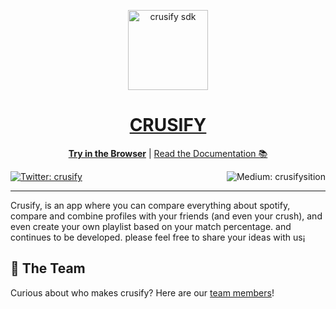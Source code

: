 <!-- Banner Image -->

<p align="center">
  <a href="https://badblli.dev/">
    <img alt="crusify sdk" height="128" src="https://crusify.vercel.app/img/logo/logo.png">
    <h1 align="center">CRUSIFY</h1>
  </a>
</p>

<p align="center">
  <a aria-label="try it" href="https://snack-web-player.s3.us-west-1.amazonaws.com/v2/46/index.html?initialUrl=exp%3A%2F%2Fexp.host%2F%40badblli%2Fgithub.com-crusify-team-crusify-mobile%2BwCdAc6bqRA&origin=https%3A%2F%2Fsnack.crusify.dev&verbose=false"><b>Try in the Browser</b></a>
 |
  <a aria-label="crusify documentation" href="https://docs.crusify.dev">Read the Documentation 📚</a>
</p>

<p>
  <a aria-label="Follow @Crusify on Twitter" href="https://twitter.com/intent/follow?screen_name=crusifyApp" target="_blank">
    <img  alt="Twitter: crusify" src="https://img.shields.io/twitter/follow/crusify.svg?style=flat-square&label=Follow%20%40crusify&logo=TWITTER&logoColor=FFFFFF&labelColor=00aced&logoWidth=15&color=lightgray" target="_blank" />
  </a>
  <a aria-label="Follow crusify on our site" href="https://https://www.badblli.dev/posts">
    <img align="right" alt="Medium: crusifysition" src="https://img.shields.io/badge/Learn%20more%20on%20our%20blog-lightgray.svg?style=flat-square" target="_blank" />
  </a>
</p>
  
---

Crusify, is an app where you can compare everything about spotify, compare and combine profiles with your friends (and even your crush), and even create your own playlist based on your match percentage. and continues to be developed. please feel free to share your ideas with us¡

## 💙 The Team

Curious about who makes crusify? Here are our [team members](https://crusify.app/about)!
